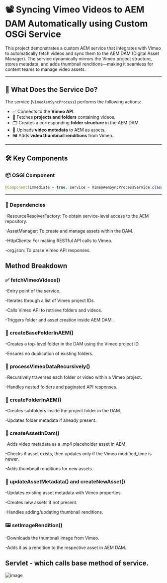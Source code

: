 # 📽️ Syncing Vimeo Videos to AEM DAM Automatically using Custom OSGi Service

This project demonstrates a custom AEM service that integrates with Vimeo to automatically fetch videos and sync them to the AEM DAM (Digital Asset Manager). The service dynamically mirrors the Vimeo project structure, stores metadata, and adds thumbnail renditions—making it seamless for content teams to manage video assets.

---

## 🔧 What Does the Service Do?

The service (`VimeoAemSyncProcess`) performs the following actions:

- ✅ Connects to the **Vimeo API**.
- 📁 Fetches **projects and folders** containing videos.
- 🗂️ Creates a corresponding **folder structure** in the AEM DAM.
- 📝 Uploads **video metadata** to AEM as assets.
- 🖼️ Adds **video thumbnail renditions** from Vimeo.

---

## 🛠️ Key Components

### 📦 OSGi Component

```java
@Component(immediate = true, service = VimeoAemSyncProcessService.class)
```
---

### 🔑 Dependencies
-ResourceResolverFactory: To obtain service-level access to the AEM repository.

-AssetManager: To create and manage assets within the DAM.

-HttpClients: For making RESTful API calls to Vimeo.

-org.json: To parse Vimeo API responses.


## Method Breakdown
### ✅ fetchVimeoVideos()
-Entry point of the service.

-Iterates through a list of Vimeo project IDs.

-Calls Vimeo API to retrieve folders and videos.

-Triggers folder and asset creation inside AEM DAM.

### 📁 createBaseFolderInAEM()
-Creates a top-level folder in the DAM using the Vimeo project ID.

-Ensures no duplication of existing folders.

### 🔁 processVimeoDataRecursively()
-Recursively traverses each folder or video within a Vimeo project.

-Handles nested folders and paginated API responses.

### 📂 createFolderInAEM()
-Creates subfolders inside the project folder in the DAM.

-Updates folder metadata if already present.

### 🎥 createAssetInDam()
-Adds video metadata as a .mp4 placeholder asset in AEM.

-Checks if asset exists, then updates only if the Vimeo modified_time is newer.

-Adds thumbnail renditions for new assets.

### 🧠 updateAssetMetadata() and createNewAsset()
-Updates existing asset metadata with Vimeo properties.

-Creates new assets if not present.

-Handles adding/updating thumbnail renditions.

### 🖼️ setImageRendition()
-Downloads the thumbnail image from Vimeo.

-Adds it as a rendition to the respective asset in AEM DAM.


## Servlet - which calls base method of service.

![image](https://github.com/user-attachments/assets/19a88e46-8cf9-4983-ab1b-129004321563)
